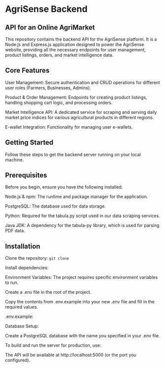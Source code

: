 # AgriSense Backend
## API for an Online AgriMarket
This repository contains the backend API for the AgriSense platform. It is a Node.js and Express.js application designed to power the AgriSense website, providing all the necessary endpoints for user management, product listings, orders, and market intelligence data.

## Core Features
User Management: Secure authentication and CRUD operations for different user roles (Farmers, Businesses, Admins).

Product & Order Management: Endpoints for creating product listings, handling shopping cart logic, and processing orders.

Market Intelligence API: A dedicated service for scraping and serving daily market price indices for various agricultural products in different regions.

E-wallet Integration: Functionality for managing user e-wallets.

## Getting Started
Follow these steps to get the backend server running on your local machine.

## Prerequisites
Before you begin, ensure you have the following installed:

Node.js & npm: The runtime and package manager for the application.

PostgreSQL: The database used for data storage.

Python: Required for the tabula.py script used in our data scraping services.

Java JDK: A dependency for the tabula-py library, which is used for parsing PDF data.

## Installation
Clone the repository: `git clone `

Install dependencies:

Environment Variables:
The project requires specific environment variables to run.

Create a .env file in the root of the project.

Copy the contents from .env.example into your new .env file and fill in the required values.

.env.example:

Database Setup:

Create a PostgreSQL database with the name you specified in your .env file.


To build and run the server for production, use:

The API will be available at http://localhost:5000 (or the port you configured).
